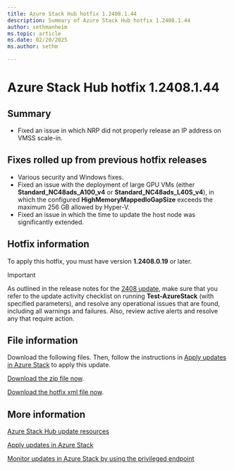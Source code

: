 ```yaml
---
title: Azure Stack Hub hotfix 1.2408.1.44
description: Summary of Azure Stack Hub hotfix 1.2408.1.44
author: sethmanheim
ms.topic: article
ms.date: 02/20/2025
ms.author: sethm

---
```


# Azure Stack Hub hotfix 1.2408.1.44

## Summary

- Fixed an issue in which NRP did not properly release an IP address on VMSS scale-in.

## Fixes rolled up from previous hotfix releases

- Various security and Windows fixes.
- Fixed an issue with the deployment of large GPU VMs (either **Standard_NC48ads_A100_v4** or **Standard_NC48ads_L40S_v4**), in which the configured **HighMemoryMappedIoGapSize** exceeds the maximum 256 GB allowed by Hyper-V.
- Fixed an issue in which the time to update the host node was significantly extended.

## Hotfix information

To apply this hotfix, you must have version **1.2408.0.19** or later.

> [!IMPORTANT]
> As outlined in the release notes for the [2408 update](release-notes.md?view=azs-2408&preserve-view=true), make sure that you refer to the update activity checklist on running **Test-AzureStack** (with specified parameters), and resolve any operational issues that are found, including all warnings and failures. Also, review active alerts and resolve any that require action.

## File information

Download the following files. Then, follow the instructions in [Apply updates in Azure Stack](azure-stack-apply-updates.md) to apply this update.

[Download the zip file now](https://azurestackhub.download.prss.microsoft.com/dbazure/download/MAS_ProdHotfix_1.2408.1.44/HotFix/AzS_Update_1.2408.1.44.zip).

[Download the hotfix xml file now](https://azurestackhub.download.prss.microsoft.com/dbazure/download/MAS_ProdHotfix_1.2408.1.44/HotFix/metadata.xml).

## More information

[Azure Stack Hub update resources](azure-stack-updates.md)

[Apply updates in Azure Stack](azure-stack-apply-updates.md)

[Monitor updates in Azure Stack by using the privileged endpoint](azure-stack-monitor-update.md)
